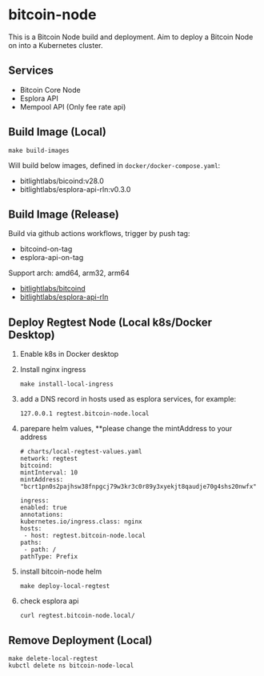 # bitcoin-node

This is a Bitcoin Node build and deployment. Aim to deploy a Bitcoin Node on into a Kubernetes cluster.

## Services

- Bitcoin Core Node
- Esplora API
- Mempool API (Only fee rate api) 

## Build Image (Local)

```shell
make build-images
```

Will build below images, defined in `docker/docker-compose.yaml`:
- bitlightlabs/bicoind:v28.0
- bitlightlabs/esplora-api-rln:v0.3.0

## Build Image (Release)

Build via github actions workflows, trigger by push tag:
- bitcoind-on-tag
- esplora-api-on-tag

Support arch: amd64, arm32, arm64
- [bitlightlabs/bitcoind](https://hub.docker.com/r/bitlightlabs/bitcoind)
- [bitlightlabs/esplora-api-rln](https://hub.docker.com/r/bitlightlabs/esplora-api-rln)

## Deploy Regtest Node (Local k8s/Docker Desktop)

1. Enable k8s in Docker desktop

2. Install nginx ingress

    ```shell
    make install-local-ingress
    ```

3. add a DNS record in hosts used as esplora services, for example:

   ```
   127.0.0.1 regtest.bitcoin-node.local
   ```
   
4. parepare helm values, **please change the mintAddress to your address
    
   ```
   # charts/local-regtest-values.yaml
   network: regtest
   bitcoind:
   mintInterval: 10
   mintAddress: "bcrt1pn0s2pajhsw38fnpgcj79w3kr3c0r89y3xyekjt8qaudje70g4shs20nwfx"

   ingress:
   enabled: true
   annotations:
   kubernetes.io/ingress.class: nginx
   hosts:
    - host: regtest.bitcoin-node.local
   paths:
    - path: /
   pathType: Prefix 
   ```
5. install bitcoin-node helm
    ```
    make deploy-local-regtest
    ```
6. check esplora api
   ```
   curl regtest.bitcoin-node.local/
   ```

## Remove Deployment (Local)

```shell
make delete-local-regtest
kubctl delete ns bitcoin-node-local
```